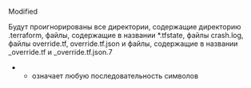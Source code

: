Modified

Будут проигнорированы все директории, содержащие директорию .terraform,
файлы, содержащие в названии *.tfstate, файлы crash.log,
файлы override.tf, override.tf.json и файлы, содержащие в названии _override.tf и _override.tf.json.7

* - означает любую последовательность символов